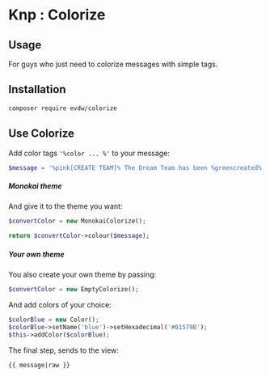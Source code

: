 Knp : Colorize
==============

Usage
-----

For guys who just need to colorize messages with simple tags.

Installation
------------

```bash
composer require evdw/colorize
```

Use Colorize
------------

Add color tags `'%color ... %'` to your message:
```php
$message = '%pink[CREATE TEAM]% The Dream Team has been %greencreated%.'
```

##### Monokai theme

And give it to the theme you want:
```php
$convertColor = new MonokaiColorize();

return $convertColor->colour($message);
```

##### Your own theme

You also create your own theme by passing:
```php
$convertColor = new EmptyColorize();
```
And add colors of your choice:
```php
$colorBlue = new Color();
$colorBlue->setName('blue')->setHexadecimal('#01579B');
$this->addColor($colorBlue);
```

The final step, sends to the view:
```twig
{{ message|raw }}
```
